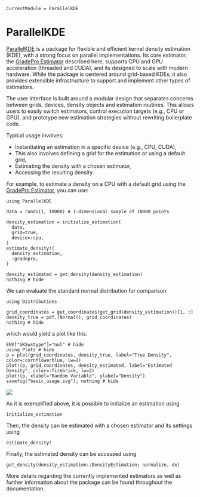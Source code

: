 ```@meta
CurrentModule = ParallelKDE
```

# ParallelKDE

[ParallelKDE](https://github.com/chrissm23/ParallelKDE.jl) is a package for flexible and efficient kernel density estimation (KDE), with a strong focus on parallel implementations. Its core estimator, the [GradePro Estimator](@ref "GradeproEstimator") described here, supports CPU and GPU acceleration (threaded and CUDA), and its designed to scale with modern hardware. While the package is centered around grid-based KDEs, it also provides extensible infrastructure to support and implement other types of estimators.

The user interface is built around a modular design that separates concerns between grids, devices, density objects and estimation routines. This allows users to easily switch estimators, control execution targets (e.g., CPU or GPU), and prototype new estimation strategies without rewriting boilerplate code.

Typical usage involves:

- Instantiating an estimation in a specific device (e.g., CPU, CUDA),
- This also involves defining a grid for the estimation or using a default grid,
- Estimating the density with a chosen estimator,
- Accessing the resulting density.

For example, to estimate a density on a CPU with a default grid using the [GradePro Estimator](@ref "GradeproEstimator"), you can use:

```@example 1
using ParallelKDE

data = randn(1, 10000) # 1-dimensional sample of 10000 points

density_estimation = initialize_estimation(
  data,
  grid=true,
  device=:cpu,
)
estimate_density!(
  density_estimation,
  :gradepro,
)

density_estimated = get_density(density_estimation)
nothing # hide
```

We can evaluate the standard normal distribution for comparison:

```@example 1
using Distributions

grid_coordinates = get_coordinates(get_grid(density_estimation))[1, :]
density_true = pdf.(Normal(), grid_coordinates)
nothing # hide
```

which would yield a plot like this:

```@example 1
ENV["GKSwstype"]="nul" # hide
using Plots # hide
p = plot(grid_coordinates, density_true, label="True Density", color=:cornflowerblue, lw=2)
plot!(p, grid_coordinates, density_estimated, label="Estimated Density", color=:firebrick, lw=2)
plot!(p, xlabel="Random Variable", ylabel="Density")
savefig("basic_usage.svg"); nothing # hide
```

![](basic_usage.svg)

As it is exemplified above, it is possible to initialize an estimation using

```@docs; canonical=false
initialize_estimation
```

Then, the density can be estimated with a chosen estimator and its settings using

```@docs; canonical=false
estimate_density!
```

Finally, the estimated density can be accessed using

```@docs; canonical=false
get_density(density_estimation::DensityEstimation; normalize, dx)
```

More details regarding the currently implemented estimators as well as further information about the package can be found throughout the documentation.

```@contents
```
